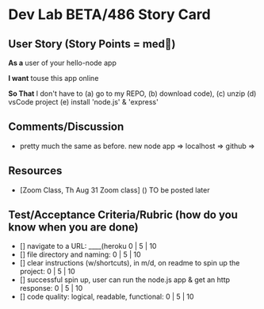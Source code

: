 # Dev Lab BETA/486 Story Card 

## User Story (Story Points = med👕) 

**As a** user of your hello-node app  

**I want** touse this app online

**So That** I don't have to (a) go to my REPO, (b) download code), (c) unzip (d) vsCode project (e) install 'node.js' & 'express' 

## Comments/Discussion
- pretty much the same as before. new node app => localhost => github =>


## Resources
- [Zoom Class, Th Aug 31 Zoom class] () TO be posted later

## Test/Acceptance Criteria/Rubric (how do you know when you are done) 

- [] navigate to a URL: ____(heroku 0 | 5 | 10
- [] file directory and naming: 0 | 5 | 10 
- [] clear instructions (w/shortcuts), in m/d, on readme to spin up the project: 0 | 5 | 10 
- [] successful spin up, user can run the node.js app & get an http response: 0 | 5 | 10 
- [] code quality: logical, readable, functional: 0 | 5 | 10 
